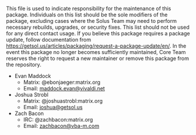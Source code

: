 This file is used to indicate responsibility for the maintenance of this package. Individuals on this list should be the sole modifiers of the package, excluding cases where the Solus Team may need to perform necessary rebuilds, upgrades, or security fixes. This list should not be used for any direct contact usage. If you believe this package requires a package update, follow documentation from https://getsol.us/articles/packaging/request-a-package-update/en/. In the event this package no longer becomes sufficiently maintained, Core Team reserves the right to request a new maintainer or remove this package from the repository.

- Evan Maddock
  - Matrix: @ebonjaeger:matrix.org
  - Email: maddock.evan@vivaldi.net
- Joshua Strobl
  - Matrix: @joshuastrobl:matrix.org
  - Email: joshua@getsol.us
- Zach Bacon
  - IRC: @zachbacon:matrix.org
  - Email: zachbacon@vba-m.com
